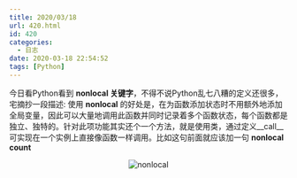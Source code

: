 ```yaml
---
title: 2020/03/18
url: 420.html
id: 420
categories:
  - 日志
date: 2020-03-18 22:54:52
tags: [Python]
---
```


今日看Python看到 **nonlocal 关键字**，不得不说Python乱七八糟的定义还很多，宅摘抄一段描述: 使用 **nonlocal** 的好处是，在为函数添加状态时不用额外地添加全局变量，因此可以大量地调用此函数并同时记录着多个函数状态，每个函数都是独立、独特的。针对此项功能其实还个一个方法，就是使用类，通过定义\_\_call\_\_可实现在一个实例上直接像函数一样调用。比如这句前面就应该加一句 **nonlocal count**<div style="text-align:center">![nonlocal](https://i.loli.net/2020/10/02/vDSXbsFc4ra6Azn.png)</div>


